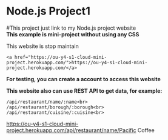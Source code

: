 # Node.js Project1
#This project just link to my Node.js project website<br>
<b>This example is mini-project without using any CSS</b>

This website is stop maintain

```
<a href="https://ou-y4-s1-cloud-mini-project.herokuapp.com/">https://ou-y4-s1-cloud-mini-project.herokuapp.com/</a>
```
<b>For testing, you can create a account to access this website</b>

<b>This website also can use REST API to get data, for example:</b>
```
/api/restaurant/name/:name<br>
/api/restaurant/borough/:borough<br>
/api/restaurant/cuisine/:cuisine<br>
```
<a href="https://ou-y4-s1-cloud-mini-project.herokuapp.com/api/restaurant/name/Pacific Coffee">https://ou-y4-s1-cloud-mini-project.herokuapp.com/api/restaurant/name/Pacific Coffee</a><br>

